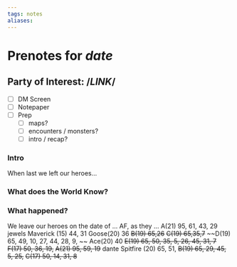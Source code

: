 ```yaml
---
tags: notes
aliases:
---
```


# Prenotes for *date*
## Party of Interest: /*LINK*/
- [ ] DM Screen
- [ ] Notepaper
- [ ] Prep
	- [ ] maps?
	- [ ] encounters / monsters?
	- [ ] intro / recap?

### Intro

When last we left our heroes...

### What does the World Know?


### What happened?


We leave our heroes on the date of ... AF, as they ...
A(21) 95, 61, 43, 29
jewels 
Maverick (15) 44, 31
Goose(20) 36
~~B(19) 65,26~~
~~C(19) 65,35,7~~
~~D(19) 65, 49, 10, 27, 44, 28, 9, ~~
Ace(20) 40
~~E(19) 65, 50, 35, 5, 26, 45, 31, 7~~
~~F(17) 50, 36, 19,~~
~~A(21) 95, 59, 19~~
dante
Spitfire (20) 65, 51, 
~~B(19) 65, 29, 45, 5, 25,~~
~~C(17) 50, 14, 31, 8~~